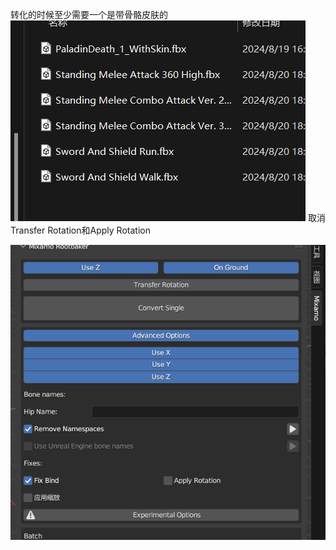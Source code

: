转化的时候至少需要一个是带骨骼皮肤的
![输入图片说明](/imgs/2024-08-20/cXjsfnig7lohK2vk.png)
取消Transfer Rotation和Apply Rotation

![输入图片说明](/imgs/2024-08-19/uw3J2EZMVl68FkXU.png)

<!--stackedit_data:
eyJoaXN0b3J5IjpbLTM5Nzk3MDc1OSwtMTkyMDk5NTMxN119
-->